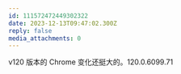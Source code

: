 ```yaml
---
id: 111572472449302322
date: 2023-12-13T09:47:02.300Z
reply: false
media_attachments: 0
---
```


v120 版本的 Chrome 变化还挺大的。120.0.6099.71

